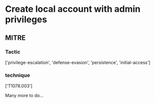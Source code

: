 # Create local account with admin privileges

## MITRE

### Tactic
['privilege-escalation', 'defense-evasion', 'persistence', 'initial-access']

### technique
['T1078.003']

Many more to do...
